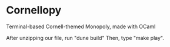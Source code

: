 # Cornellopy
Terminal-based Cornell-themed Monopoly, made with OCaml

After unzipping our file, run "dune build"
Then, type "make play". 
